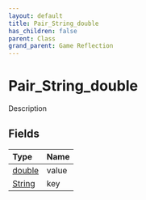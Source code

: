 ```yaml
---
layout: default
title: Pair_String_double
has_children: false
parent: Class
grand_parent: Game Reflection
---
```

# Pair_String_double
Description 

## Fields

| Type | Name |
|:-------------|:--------------|
| [double](/docs/game-reflection/components/double) | value |
| [String](/docs/game-reflection/components/string) | key |

